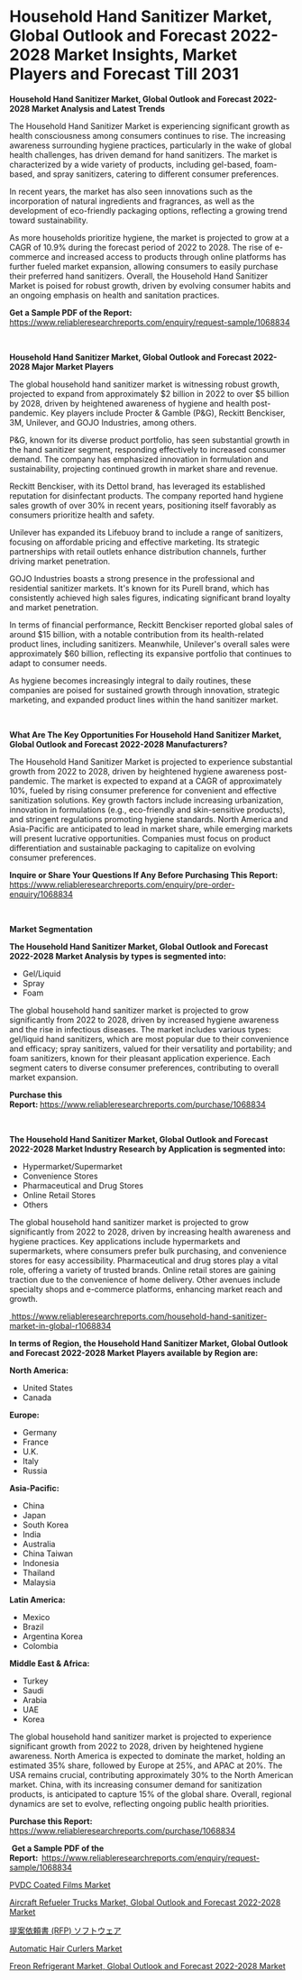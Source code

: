 <p><h1>Household Hand Sanitizer Market, Global Outlook and Forecast 2022-2028 Market Insights, Market Players and Forecast Till 2031</h1></p><p><strong>Household Hand Sanitizer Market, Global Outlook and Forecast 2022-2028 Market Analysis and Latest Trends</strong></p>
<p><p>The Household Hand Sanitizer Market is experiencing significant growth as health consciousness among consumers continues to rise. The increasing awareness surrounding hygiene practices, particularly in the wake of global health challenges, has driven demand for hand sanitizers. The market is characterized by a wide variety of products, including gel-based, foam-based, and spray sanitizers, catering to different consumer preferences. </p><p>In recent years, the market has also seen innovations such as the incorporation of natural ingredients and fragrances, as well as the development of eco-friendly packaging options, reflecting a growing trend toward sustainability. </p><p>As more households prioritize hygiene, the market is projected to grow at a CAGR of 10.9% during the forecast period of 2022 to 2028. The rise of e-commerce and increased access to products through online platforms has further fueled market expansion, allowing consumers to easily purchase their preferred hand sanitizers. Overall, the Household Hand Sanitizer Market is poised for robust growth, driven by evolving consumer habits and an ongoing emphasis on health and sanitation practices.</p></p>
<p><strong>Get a Sample PDF of the Report:&nbsp;</strong> <a href="https://www.reliableresearchreports.com/enquiry/request-sample/1068834">https://www.reliableresearchreports.com/enquiry/request-sample/1068834</a></p>
<p>&nbsp;</p>
<p><strong>Household Hand Sanitizer Market, Global Outlook and Forecast 2022-2028 Major Market Players</strong></p>
<p><p>The global household hand sanitizer market is witnessing robust growth, projected to expand from approximately $2 billion in 2022 to over $5 billion by 2028, driven by heightened awareness of hygiene and health post-pandemic. Key players include Procter & Gamble (P&G), Reckitt Benckiser, 3M, Unilever, and GOJO Industries, among others.</p><p>P&G, known for its diverse product portfolio, has seen substantial growth in the hand sanitizer segment, responding effectively to increased consumer demand. The company has emphasized innovation in formulation and sustainability, projecting continued growth in market share and revenue.</p><p>Reckitt Benckiser, with its Dettol brand, has leveraged its established reputation for disinfectant products. The company reported hand hygiene sales growth of over 30% in recent years, positioning itself favorably as consumers prioritize health and safety.</p><p>Unilever has expanded its Lifebuoy brand to include a range of sanitizers, focusing on affordable pricing and effective marketing. Its strategic partnerships with retail outlets enhance distribution channels, further driving market penetration.</p><p>GOJO Industries boasts a strong presence in the professional and residential sanitizer markets. It's known for its Purell brand, which has consistently achieved high sales figures, indicating significant brand loyalty and market penetration.</p><p>In terms of financial performance, Reckitt Benckiser reported global sales of around $15 billion, with a notable contribution from its health-related product lines, including sanitizers. Meanwhile, Unilever's overall sales were approximately $60 billion, reflecting its expansive portfolio that continues to adapt to consumer needs.</p><p>As hygiene becomes increasingly integral to daily routines, these companies are poised for sustained growth through innovation, strategic marketing, and expanded product lines within the hand sanitizer market.</p></p>
<p>&nbsp;</p>
<p><strong>What Are The Key Opportunities For Household Hand Sanitizer Market, Global Outlook and Forecast 2022-2028 Manufacturers?</strong></p>
<p><p>The Household Hand Sanitizer Market is projected to experience substantial growth from 2022 to 2028, driven by heightened hygiene awareness post-pandemic. The market is expected to expand at a CAGR of approximately 10%, fueled by rising consumer preference for convenient and effective sanitization solutions. Key growth factors include increasing urbanization, innovation in formulations (e.g., eco-friendly and skin-sensitive products), and stringent regulations promoting hygiene standards. North America and Asia-Pacific are anticipated to lead in market share, while emerging markets will present lucrative opportunities. Companies must focus on product differentiation and sustainable packaging to capitalize on evolving consumer preferences.</p></p>
<p><strong>Inquire or Share Your Questions If Any Before Purchasing This Report:</strong> <a href="https://www.reliableresearchreports.com/enquiry/pre-order-enquiry/1068834">https://www.reliableresearchreports.com/enquiry/pre-order-enquiry/1068834</a></p>
<p>&nbsp;</p>
<p><strong>Market Segmentation</strong></p>
<p><strong>The Household Hand Sanitizer Market, Global Outlook and Forecast 2022-2028 Market Analysis by types is segmented into:</strong></p>
<p><ul><li>Gel/Liquid</li><li>Spray</li><li>Foam</li></ul></p>
<p><p>The global household hand sanitizer market is projected to grow significantly from 2022 to 2028, driven by increased hygiene awareness and the rise in infectious diseases. The market includes various types: gel/liquid hand sanitizers, which are most popular due to their convenience and efficacy; spray sanitizers, valued for their versatility and portability; and foam sanitizers, known for their pleasant application experience. Each segment caters to diverse consumer preferences, contributing to overall market expansion.</p></p>
<p><strong>Purchase this Report:&nbsp;</strong><a href="https://www.reliableresearchreports.com/purchase/1068834">https://www.reliableresearchreports.com/purchase/1068834</a></p>
<p>&nbsp;</p>
<p><strong>The Household Hand Sanitizer Market, Global Outlook and Forecast 2022-2028 Market Industry Research by Application is segmented into:</strong></p>
<p><ul><li>Hypermarket/Supermarket</li><li>Convenience Stores</li><li>Pharmaceutical and Drug Stores</li><li>Online Retail Stores</li><li>Others</li></ul></p>
<p><p>The global household hand sanitizer market is projected to grow significantly from 2022 to 2028, driven by increasing health awareness and hygiene practices. Key applications include hypermarkets and supermarkets, where consumers prefer bulk purchasing, and convenience stores for easy accessibility. Pharmaceutical and drug stores play a vital role, offering a variety of trusted brands. Online retail stores are gaining traction due to the convenience of home delivery. Other avenues include specialty shops and e-commerce platforms, enhancing market reach and growth.</p></p>
<p><a href="https://www.reliableresearchreports.com/household-hand-sanitizer-market-in-global-r1068834">&nbsp;https://www.reliableresearchreports.com/household-hand-sanitizer-market-in-global-r1068834</a></p>
<p><strong>In terms of Region, the Household Hand Sanitizer Market, Global Outlook and Forecast 2022-2028 Market Players available by Region are:</strong></p>
<p>
    <p> <strong> North America: </strong>
        <ul>
            <li>United States</li>
            <li>Canada</li>
        </ul>
        </p> 
    <p> <strong> Europe: </strong>
        <ul>
            <li>Germany</li>
            <li>France</li>
            <li>U.K.</li>
            <li>Italy</li>
            <li>Russia</li>
        </ul>
        </p> 
    <p> <strong> Asia-Pacific: </strong>
        <ul>
            <li>China</li>
            <li>Japan</li>
            <li>South Korea</li>
            <li>India</li>
            <li>Australia</li>
            <li>China Taiwan</li>
            <li>Indonesia</li>
            <li>Thailand</li>
            <li>Malaysia</li>
        </ul>
        </p> 
    <p> <strong> Latin America: </strong>
        <ul>
            <li>Mexico</li>
            <li>Brazil</li>
            <li>Argentina Korea</li>
            <li>Colombia</li>
        </ul>
        </p> 
    <p> <strong> Middle East & Africa: </strong>
        <ul>
            <li>Turkey</li>
            <li>Saudi</li>
            <li>Arabia</li>
            <li>UAE</li>
            <li>Korea</li>
        </ul>
    </p>
    </p>
<p><p>The global household hand sanitizer market is projected to experience significant growth from 2022 to 2028, driven by heightened hygiene awareness. North America is expected to dominate the market, holding an estimated 35% share, followed by Europe at 25%, and APAC at 20%. The USA remains crucial, contributing approximately 30% to the North American market. China, with its increasing consumer demand for sanitization products, is anticipated to capture 15% of the global share. Overall, regional dynamics are set to evolve, reflecting ongoing public health priorities.</p></p>
<p><strong>Purchase this Report: </strong><a href="https://www.reliableresearchreports.com/purchase/1068834">https://www.reliableresearchreports.com/purchase/1068834</a></p>
<p>&nbsp;<strong>Get a Sample PDF of the Report:&nbsp;&nbsp;</strong><a href="https://www.reliableresearchreports.com/enquiry/request-sample/1068834">https://www.reliableresearchreports.com/enquiry/request-sample/1068834</a></p>
<p><strong></strong></p>
<p><p><a href="https://www.linkedin.com/pulse/future-ready-strategic-insights-global-pvdc-coated-films-market-nu7ac?trackingId=UYNF7R0yTdmB4kWBUd%2BYcA%3D%3D">PVDC Coated Films Market</a></p><p><a href="https://github.com/FahadAhmed712/Market-Research-Report-List-1/blob/main/aircraft-refueler-trucks-market-global-outlook-and-forecast-2022-2028-market.md">Aircraft Refueler Trucks Market, Global Outlook and Forecast 2022-2028 Market</a></p><p><a href="https://medium.com/@larrylemkert567/request-for-proposal-rfp-software-market-%E3%81%AF-%E3%82%B3%E3%82%B9%E3%83%88%E7%AE%A1%E7%90%86%E3%81%A8%E5%8A%B9%E7%8E%87%E5%90%91%E4%B8%8A%E3%82%92%E5%84%AA%E5%85%88%E3%81%97%E3%81%BE%E3%81%99-%E3%81%95%E3%82%89%E3%81%AB-%E5%A0%B1%E5%91%8A%E6%9B%B8%E3%81%AF%E5%B8%82%E5%A0%B4%E3%81%AE%E9%9C%80%E8%A6%81%E9%9D%A2%E3%81%A8%E4%BE%9B%E7%B5%A6%E9%9D%A2%E3%81%AE%E4%B8%A1%E6%96%B9%E3%82%92%E3%82%AB%E3%83%90%E3%83%BC%E3%81%97%E3%81%A6%E3%81%84%E3%81%BE%E3%81%99-09364900ad12">提案依頼書 (RFP) ソフトウェア</a></p><p><a href="https://medium.com/@joseph.baker466547/automatic-hair-curlers-market-size-share-trends-analysis-report-by-product-wired-wireless-and-65e209ab66c7">Automatic Hair Curlers Market</a></p><p><a href="https://github.com/JosephineMcguire65/Market-Research-Report-List-1/blob/main/freon-refrigerant-market-global-outlook-and-forecast-2022-2028-market.md">Freon Refrigerant Market, Global Outlook and Forecast 2022-2028 Market</a></p></p>